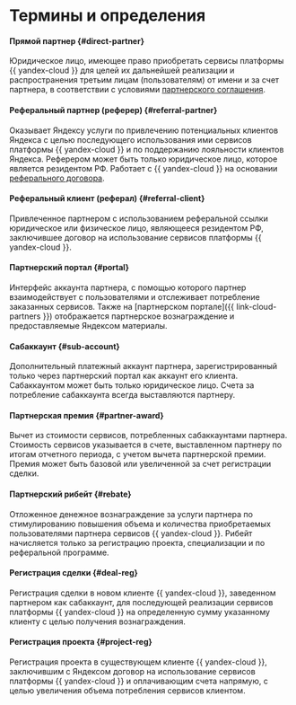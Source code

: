 # Термины и определения

#### Прямой партнер {#direct-partner}

Юридическое лицо, имеющее право приобретать сервисы платформы {{ yandex-cloud }} для целей их дальнейшей реализации и распространения третьим лицам (пользователям) от имени и за счет партнера, в соответствии с условиями [партнерского соглашения](https://yandex.ru/legal/cloud_partnership/?lang=ru).

#### Реферальный партнер (реферер) {#referral-partner}

Оказывает Яндексу услуги по привлечению потенциальных клиентов Яндекса с целью последующего использования ими сервисов платформы {{ yandex-cloud }} и по поддержанию лояльности клиентов Яндекса. Реферером может быть только юридическое лицо, которое является резидентом РФ. Работает с {{ yandex-cloud }} на основании [реферального договора](https://yandex.ru/legal/cloud_referral/?lang=ru).

#### Реферальный клиент (реферал) {#referral-client}

Привлеченное партнером с использованием реферальной ссылки юридическое или физическое лицо, являющееся резидентом РФ, заключившее договор на использование сервисов платформы {{ yandex-cloud }}.

#### Партнерский портал {#portal}

Интерфейс аккаунта партнера, с помощью которого партнер взаимодействует с пользователями и отслеживает потребление заказанных сервисов. Также на [партнерском портале]({{ link-cloud-partners }}) отображается партнерское вознаграждение и предоставляемые Яндексом материалы.

#### Сабаккаунт {#sub-account}

Дополнительный платежный аккаунт партнера, зарегистрированный только через партнерский портал как аккаунт его клиента. Сабаккаунтом может быть только юридическое лицо. Счета за потребление сабаккаунта всегда выставляются партнеру.

#### Партнерская премия {#partner-award}

Вычет из стоимости сервисов, потребленных сабаккаунтами партнера. Стоимость сервисов указывается в счете, выставленном партнеру по итогам отчетного периода, с учетом вычета партнерской премии. Премия может быть базовой или увеличенной за счет регистрации сделки.

#### Партнерский рибейт {#rebate}

Отложенное денежное вознаграждение за услуги партнера по стимулированию повышения объема и количества приобретаемых пользователями партнера сервисов {{ yandex-cloud }}. Рибейт начисляется только за регистрацию проекта, специализации и по реферальной программе.

#### Регистрация сделки {#deal-reg}

Регистрация сделки в новом клиенте {{ yandex-cloud }}, заведенном партнером как сабаккаунт, для последующей реализации сервисов платформы {{ yandex-cloud }} на определенную сумму указанному клиенту с целью получения вознаграждения.

#### Регистрация проекта {#project-reg}

Регистрация проекта в существующем клиенте {{ yandex-cloud }}, заключившим с Яндексом договор на использование сервисов платформы {{ yandex-cloud }} и оплачивающим счета напрямую, с целью увеличения объема потребления сервисов клиентом.
